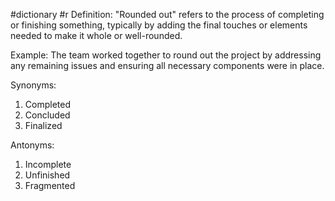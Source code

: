 #dictionary #r 
Definition: "Rounded out" refers to the process of completing or finishing something, typically by adding the final touches or elements needed to make it whole or well-rounded.

Example: The team worked together to round out the project by addressing any remaining issues and ensuring all necessary components were in place.

Synonyms:
1. Completed
2. Concluded
3. Finalized

Antonyms:
1. Incomplete
2. Unfinished
3. Fragmented